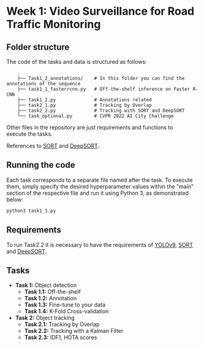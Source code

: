 # Week 1: Video Surveillance for Road Traffic Monitoring

## Folder structure 
The code of the tasks and data is structured as follows:

        .
        ├── Task1_2_annotations/    # In this folder you can find the annotations of the sequence
        ├── task1_1_fasterrcnn.py   # Off-the-shelf inference on Faster R-CNN
        ├── task1_2.py              # Annotations related
        ├── task2_1.py              # Tracking by Overlap
        ├── task2_2.py              # Tracking with SORT and DeepSORT       
        └── task_optional.py        # CVPR 2022 AI City Challenge    

Other files in the repository are just requirements and functions to execute the tasks.

References to [SORT](https://github.com/abewley/sort) and [DeepSORT](https://github.com/nwojke/deep_sort).

## Running the code
Each task corresponds to a separate file named after the task. To execute them, simply specify the desired hyperparameter values within the "main" section of the respective file and run it using Python 3, as demonstrated below:

```bash
python3 task1_1.py
 ```

## Requirements
To run Task2.2 it is necessary to have the requirements of [YOLOv9](https://github.com/WongKinYiu/yolov9), [SORT](https://github.com/abewley/sort) and [DeepSORT](https://github.com/nwojke/deep_sort).

## Tasks
- **Task 1:** Object detection
  - **Task 1.1:** Off-the-shelf
  - **Task 1.2:** Annotation
  - **Task 1.3:** Fine-tune to your data
  - **Task 1.4:** K-Fold Cross-validation
- **Task 2:** Object tracking
  - **Task 2.1:** Tracking by Overlap
  - **Task 2.2:** Tracking with a Kalman Filter
  - **Task 2.3:** IDF1, HOTA scores
